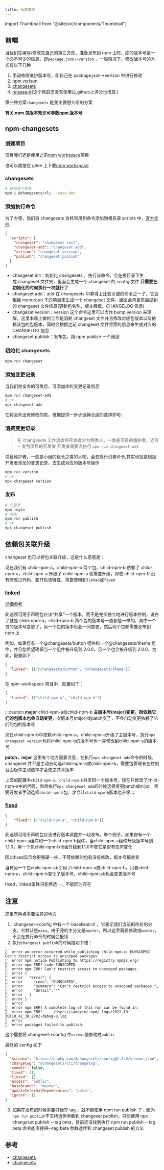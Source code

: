 ```yaml
---
title: 版本管理
---
```


import Thumbnail from "@site/src/components/Thumbnail";

## 前端

当我们在编写/修改完自己的第三方库，准备发布到 npm 上时，库的版本号是一个必不可少的信息，即`package.json->version` ，一般情况下，修改版本号的方式有以下几种

1. 手动修改维护版本号，即自己在 package.json->verison 中进行修改
2. [npm verison](https://docs.npmjs.com/cli/v8/commands/npm-version)
3. [changesets](https://github.com/changesets/changesets)
4. [release-it](https://github.com/release-it/release-it)(这个目前还没有使用过,github上评分也很高.)

第三种方案`changesets` 是我主要想介绍的方案

**有关 npm 包版本知识可参数[npm 版本号](/webother/webother11)**

## npm-changesets

### 创建项目

项目我们还是使用之前[npm workspace](/compile/workspace/npm)项目

也可以直接在 gitee 上下载[npm workspace](https://gitee.com/soeasyjx/npm-workspacce.git)

### changesets

```bash
# 根目录下安装
npm i @changesets/cli --save-dev
```

### 添加执行命令

为了方便，我们将 changesets 会经常用到命令添加到根目录 scripts 中，[官方文档](https://github.com/changesets/changesets/blob/main/docs/intro-to-using-changesets.md)

```json
{
  "scripts": {
    "changeset": "changeset init",
    "changeset-add": "changeset add",
    "version": "changeset version",
    "publish": "changeset publish"
  }
}
```

- changeset init：初始化 changesets ，执行该命令，会在根目录下生成.changeset 文件夹，里面会生成一个 changeset 的 config 文件 **只需要在初始化的时候执行一次就行了**
- changeset add：add 在 changesets 中算得上比较关键的命令之一了，它会根据 monorepo 下的项目来生成一个 changeset 文件，里面会包含前面提到的 changeset 文件信息(更新包名称、版本层级、CHANGELOG 信息)
- changeset version：version 这个命令这里可以当作 bump version 来理解，这里本质上做的工作是消耗 changeset 文件并且修改对应包版本以及依赖该包的包版本，同时会根据之前 changeset 文件里面的信息来生成对应的 CHANGELOG 信息
- changeset publish：发布包，跟 npm publish 一个用途

### 初始化 changesets

```bash
npm run changeset
```

### 添加变更记录

当我们完全库的可发后，可添加库的变更记录信息

```bash
npm run changeset-add
# or
npx changeset add
```

它将会列出有修改的库，根据提供一步步选择合适的选择即可:
<Thumbnail
  src="/myimage/changeset-img1.png"
  alt="Choose either AWS or GCP"
  width="556px"
/>

### 消费变更记录

> 在 changesets 工作流会将开发者分为两类人，一类是项目的维护者，还有一类为项目的开发者
> 开发者需要去执行 `npm run changeset-add`

项目维护者，一般是小组的组长之类的人吧，会去执行消费命令,其实也就是根据开发者添加的变更记录，去生成对应的版本号操作

```bash
npm run version
# or
npx changeset version
```

### 发布

```bash
# 先登录
npm login
# 发布
npm run publish
# or
npx changeset publish
```

## 依赖包关联升级

changeset 也可以将包关联升级，这是什么意思是：

现在我们有 child-npm-a，child-npm-b 两个包，child-npm-b 依赖了 child-npm-a，child-npm-a 升级了 child-npm-a 也需要升级，即使 child-npm-b 没有修改过代码，要开启该特性，需要使用到`linked`或`fixed`

### [linked](https://github.com/changesets/changesets/blob/main/docs/config-file-options.md#linked-array-of-arrays-of-package-names)


[详细参考](https://github.com/changesets/changesets/blob/main/docs/linked-packages.md)

此选项可用于声明包应该“共享”一个版本，而不是完全独立地进行版本控制，说白了就是 child-npm-a，child-npm-b 两个包的版本号一直都是一样的，其中一个包的版本号变更了，另一个包的版本也会一同变更，然后两个包都需要发布到 npm 上

例如，如果您有一个@changesets/button 组件和一个@changesets/theme 组件，并且您希望确保当一个组件被升级到 2.0.0，另一个也会被升级到 2.0.0。为此，配置如下：

```json
{
  "linked": [["@changesets/button", "@changesets/theme"]]
}
```

在 npm-workspace 项目中，配置如下：

```json
{
  "linked": [["child-npm-a", "child-npm-b"]]
}
```
:::caution
**major**
child-npm-a或child-npm-b **主版本号(major)**变更，则依赖它们的包版本也会**自动变更**，次版本号(mijor)或patch变了，不会自动变更依赖了它们的包的版本号

现在child-npm-b中依赖child-npm-a，child-npm-a升级了主版本号，执行`npx changeset version`也将child-npm-b的版本号也一并修改到child-npm-a的版本号


**patch，mijor**
这里有个地方需要注意，在执行`npx changeset add`命令的时候，changeset 并不是主动去勾选child-npm-a或child-npm-b，需要包管理者在控制台面板中主动选择才会使之共享版本

上面的配置中`child-npm-a`，`child-npm-b`共享同一个版本号，现在只修改了child-npm-a中的代码，然后执行`npx changeset add`的时候选择变更patch或mijor，需要开发者手动选择`child-npm-b`包，才会让`child-npm-b`版本也升级
:::
### [fixed](https://github.com/changesets/changesets/blob/main/docs/config-file-options.md#fixed-array-of-arrays-of-package-names)

```json
{
    "fixed": [["child-npm-a", "child-npm-b"]]
}
```

此选项可用于声明包应该进行版本调整并一起发布。举个例子，如果你有一个child-npm-a组件和一个child-npm-b组件，当child-npm-a组件升级版本号到1.1.0，另一个包child-npm-b也会升级到1.1.0不管它是否有任何变化

因此fixed显示会更强硬一些，不管依赖的包有没有修改，版本号都会变

当有另一个包child-npm-ab引用了child-npm-a或child-npm-b，只要child-npm-a，child-npm-b变化了版本号，child-npm-ab也会变更版本号

fixed，linked属性只能两选一，不能同时存在


## 注意

这里有两点需要注意的地方

1. .changeset->config 中有一个 baseBranch ，它表示我们当前的所处的分支，它默认是`main`，由于我的主分支是`master`，所以这里需要修改成`master`，不会在执行命令的时候会报错
2. 执行`changeset publish`的时候报如下错：

```
🦋  error an error occurred while publishing child-npm-a: EUNSCOPED Can't restrict access to unscoped packages.
🦋  error npm notice Publishing to https://registry.npmjs.org/
🦋  error npm ERR! code EUNSCOPED
🦋  error npm ERR! Can't restrict access to unscoped packages.
🦋  error {
🦋  error   "error": {
🦋  error     "code": "EUNSCOPED",
🦋  error     "summary": "Can't restrict access to unscoped packages.",
🦋  error     "detail": ""
🦋  error   }
🦋  error }
🦋  error
🦋  error npm ERR! A complete log of this run can be found in:
🦋  error npm ERR!     /Users/jiangxin/.npm/_logs/2022-10-30T10_42_38_870Z-debug-0.log
🦋  error
🦋  error packages failed to publish:
```

这个需要将.changeset->config 中`access`值修改成`public`

最终的 config 如下

```json
{
  "$schema": "https://unpkg.com/@changesets/config@2.2.0/schema.json",
  "changelog": "@changesets/cli/changelog",
  "commit": false,
  "fixed": [],
  "linked": [],
  "access": "public",
  "baseBranch": "master",
  "updateInternalDependencies": "patch",
  "ignore": []
}
```

3. 如果在发布的时候需要打标签 tag ，就不能使用 npm run publish 了，因为`npm run publish`不支持透传参数到 changeset publish，只能使用 npx changeset publish --tag beta，目前还没找到执行 npm run publish --tag beta 命令能直接把--tag beta 参数透传到 changeset publish 的方法

## 参考

- [changesets](https://zhuanlan.zhihu.com/p/427588430)
- [changesets](https://modernjs.dev/docs/guides/features/changesets/introduce)
